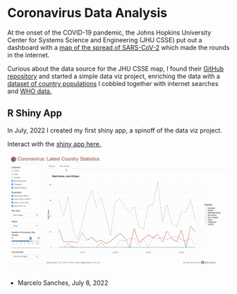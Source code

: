 # Coronavirus Data Analysis

At the onset of the COVID-19 pandemic, the Johns Hopkins University Center for Systems Science and Engineering (JHU CSSE) put out a dashboard with a [map of the spread of SARS-CoV-2](https://coronavirus.jhu.edu/map.html) which made the rounds in the internet.

Curious about the data source for the JHU CSSE map, I found their [GitHub repository](https://github.com/CSSEGISandData/COVID-19) and started a simple data viz project, enriching the data with a [dataset of country populations](https://github.com/BigBangData/CoronavirusDataAnalysis/blob/covid/data/country_population.csv) I cobbled together with internet searches and [WHO data.](https://apps.who.int/gho/data/view.main.POP2040ALL)

## R Shiny App

In July, 2022 I created my first shiny app, a spinoff of the data viz project. 

Interact with the [shiny app here.](https://bigbangdata.shinyapps.io/shinyapp/)

![image: Demo](./img/shinyapp.gif)

* Marcelo Sanches, July 8, 2022
